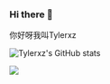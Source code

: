 ### Hi there 👋

你好呀我叫Tylerxz

![Tylerxz's GitHub stats](https://github-status.msdnicrosoft.cn/api?username=Tylerxz&show_icons=true&hide_border=true&include_all_commits=true&count_private=true)

![](https://img.shields.io/badge/<WORD_ON_LEFT>-<WORD_ON_RIGHT>-informational?style=flat&logo=data:image/svg%2bxml;base64,<BASE64_DATA>)
